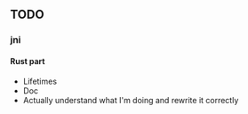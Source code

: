 <!--
SPDX-FileCopyrightText: 2023 Antoine Belvire
SPDX-License-Identifier: GPL-3.0-or-later
-->

## TODO

### jni

#### Rust part

- Lifetimes
- Doc
- Actually understand what I'm doing and rewrite it correctly
